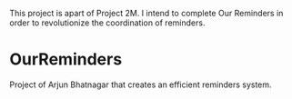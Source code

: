 This project is apart of Project 2M. I intend to complete Our Reminders in order to revolutionize the coordination of reminders. 

OurReminders
=======

Project of Arjun Bhatnagar that creates an efficient reminders system.
